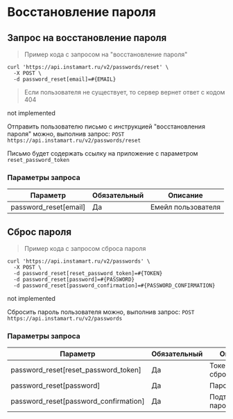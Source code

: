 # Восстановление пароля

## Запрос на восстановление пароля

> Пример кода c запросом на "восстановление пароля"

```shell
curl 'https://api.instamart.ru/v2/passwords/reset' \
  -X POST \
  -d password_reset[email]=#{EMAIL}
```

> Если пользователя не существует, то сервер вернет ответ с кодом 404

<aside class="warning">
  not implemented
</aside>

Отправить пользователю письмо с инструкцией "восстановления пароля" можно, выполнив запрос:
`POST https://api.instamart.ru/v2/passwords/reset`

Письмо будет содержать ссылку на приложение с параметром `reset_password_token`

### Параметры запроса

Параметр | Обязательный | Описание
--------- | ------- | -----------
password_reset[email] | Да | Емейл пользователя

## Сброс пароля

> Пример кода c запросом сброса пароля

```shell
curl 'https://api.instamart.ru/v2/passwords' \
  -X POST \
  -d password_reset[reset_password_token]=#{TOKEN}
  -d password_reset[password]=#{PASSWORD}
  -d password_reset[password_confirmation]=#{PASSWORD_CONFIRMATION}
```

<aside class="warning">
  not implemented
</aside>

Сбросить пароль пользователя можно, выполнив запрос:
`POST https://api.instamart.ru/v2/passwords`

### Параметры запроса

Параметр | Обязательный | Описание
--------- | ------- | -----------
password_reset[reset_password_token] | Да | Токен для сброса пароля
password_reset[password] | Да | Пароль
password_reset[password_confirmation] | Да | Подтверждение пароля
